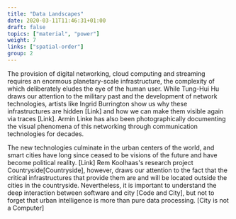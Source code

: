 ```yaml
---
title: "Data Landscapes"
date: 2020-03-11T11:46:31+01:00
draft: false
topics: ["material", "power"]
weight: 7
links: ["spatial-order"]
group: 2
---
```


The provision of digital networking, cloud computing and streaming requires an enormous planetary-scale infrastructure, the complexity of which deliberately eludes the eye of the human user. While Tung-Hui Hu draws our attention to the military past and the development of network technologies, artists like Ingrid Burrington show us why these infrastructures are hidden [Link] and how we can make them visible again via traces [Link]. Armin Linke has also been photographically documenting the visual phenomena of this networking through communication technologies for decades.

The new technologies culminate in the urban centers of the world, and smart cities have long since ceased to be visions of the future and have become political reality. [Link] Rem Koolhaas's research project Countryside[Countryside], however, draws our attention to the fact that the critical infrastructures that provide them are and will be located outside the cities in the countryside. Nevertheless, it is important to understand the deep interaction between software and city [Code and City], but not to forget that urban intelligence is more than pure data processing. [City is not a Computer]

